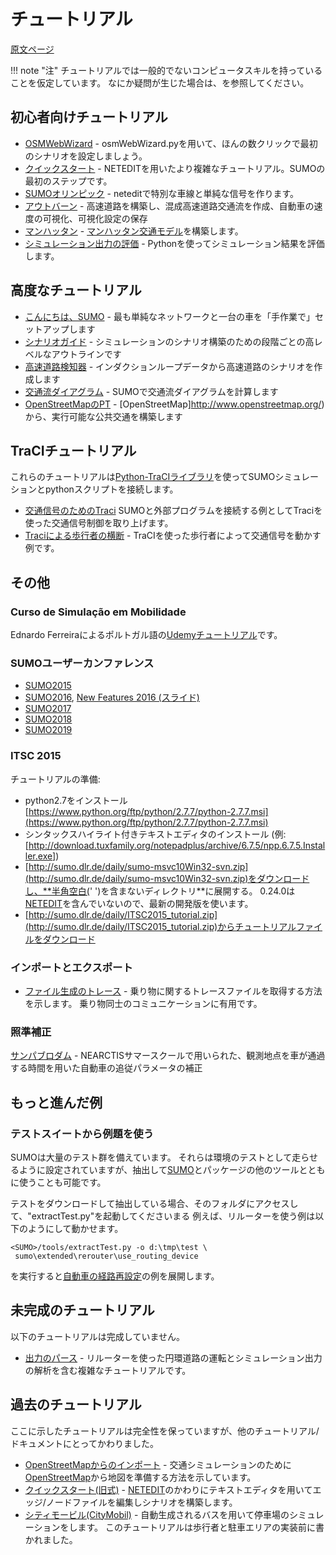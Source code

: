 # チュートリアル

[原文ページ](https://sumo.dlr.de/wiki/Tutorials)

!!! note "注"
    チュートリアルでは一般的でないコンピュータスキルを持っていることを仮定しています。
    なにか疑問が生じた場合は、[]()を参照してください。
    
## 初心者向けチュートリアル

- [OSMWebWizard]() - osmWebWizard.pyを用いて、ほんの数クリックで最初のシナリオを設定しましょう。
- [クイックスタート]() - NETEDITを用いたより複雑なチュートリアル。SUMOの最初のステップです。
- [SUMOオリンピック]() - neteditで特別な車線と単純な信号を作ります。
- [アウトバーン]() - 高速道路を構築し、混成高速道路交通流を作成、自動車の速度の可視化、可視化設定の保存
- [マンハッタン]() - [マンハッタン交通モデル]()を構築します。
- [シミュレーション出力の評価]() - Pythonを使ってシミュレーション結果を評価します。

## 高度なチュートリアル

- [こんにちは、SUMO]() - 最も単純なネットワークと一台の車を「手作業で」セットアップします
- [シナリオガイド]() - シミュレーションのシナリオ構築のための段階ごとの高レベルなアウトラインです
- [高速道路検知器]() - インダクションループデータから高速道路のシナリオを作成します
- [交通流ダイアグラム]() - SUMOで交通流ダイアグラムを計算します
- [OpenStreetMapのPT]() - [OpenStreetMap]http://www.openstreetmap.org/)から、実行可能な公共交通を構築します

## TraCIチュートリアル

これらのチュートリアルは[Python-TraCIライブラリ]()を使ってSUMOシミュレーションとpythonスクリプトを接続します。

- [交通信号のためのTraci]() SUMOと外部プログラムを接続する例としてTraciを使った交通信号制御を取り上げます。
- [Traciによる歩行者の横断]() - TraCIを使った歩行者によって交通信号を動かす例です。

## その他

### Curso de Simulação em Mobilidade

Ednardo Ferreiraによるポルトガル語の[Udemyチュートリアル](https://www.udemy.com/ferramenta-de-microssimulacao-de-trafego-sumo/learn/v4/overview)です。

### SUMOユーザーカンファレンス

- [SUMO2015](http://sumo.dlr.de/daily/sumo2015_tutorial.zip)
- [SUMO2016](http://sumo.dlr.de/daily/sumo2016_tutorial.zip), [New Features 2016 (スライド)](http://sumo.dlr.de/daily/SUMO2016_new_features.pdf)
- [SUMO2017](http://sumo.dlr.de/daily/sumo2017_tutorial.zip)
- [SUMO2018](http://sumo.dlr.de/daily/sumo2018_tutorial.zip)
- [SUMO2019](http://sumo.dlr.de/daily/sumo2019_tutorial.zip)

### ITSC 2015

チュートリアルの準備:

- python2.7をインストール [https://www.python.org/ftp/python/2.7.7/python-2.7.7.msi](https://www.python.org/ftp/python/2.7.7/python-2.7.7.msi) 
- シンタックスハイライト付きテキストエディタのインストール (例: [http://download.tuxfamily.org/notepadplus/archive/6.7.5/npp.6.7.5.Installer.exe])
- [http://sumo.dlr.de/daily/sumo-msvc10Win32-svn.zip](http://sumo.dlr.de/daily/sumo-msvc10Win32-svn.zip)をダウンロードし、**半角空白(' ')を含まないディレクトリ**に展開する。
0.24.0は[NETEDIT]()を含んでいないので、最新の開発版を使います。
- [http://sumo.dlr.de/daily/ITSC2015_tutorial.zip](http://sumo.dlr.de/daily/ITSC2015_tutorial.zip)からチュートリアルファイルをダウンロード

### インポートとエクスポート

- [ファイル生成のトレース]() - 乗り物に関するトレースファイルを取得する方法を示します。
乗り物同士のコミュニケーションに有用です。

### 照準補正

[サンパブロダム]() - NEARCTISサマースクールで用いられた、観測地点を車が通過する時間を用いた自動車の追従パラメータの補正

## もっと進んだ例

### テストスイートから例題を使う

SUMOは大量のテスト群を備えています。
それらは環境のテストとして走らせるように設定されていますが、抽出して[SUMO]()とパッケージの他のツールとともに使うことも可能です。

テストをダウンロードして抽出している場合、そのフォルダにアクセスして、"extractTest.py"を起動してくださいまる 
例えば、リルーターを使う例は以下のようにして動かせます。

```
<SUMO>/tools/extractTest.py -o d:\tmp\test \
 sumo\extended\rerouter\use_routing_device
```

を実行すると[自動車の経路再設定]()の例を展開します。

## 未完成のチュートリアル

以下のチュートリアルは完成していません。

- [出力のパース]() - リルーターを使った円環道路の運転とシミュレーション出力の解析を含む複雑なチュートリアルです。

## 過去のチュートリアル

ここに示したチュートリアルは完全性を保っていますが、他のチュートリアル/ドキュメントにとってかわりました。

- [OpenStreetMapからのインポート]() - 交通シミュレーションのために[OpenStreetMap]()から地図を準備する方法を示しています。
- [クイックスタート(旧式)]() - [NETEDIT]()のかわりにテキストエディタを用いてエッジ/ノードファイルを編集しシナリオを構築します。
- [シティモービル(CityMobil)]() - 自動生成されるバスを用いて停車場のシミュレーションをします。
このチュートリアルは歩行者と駐車エリアの実装前に書かれました。